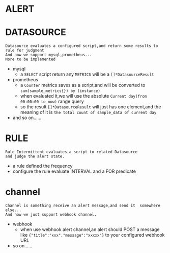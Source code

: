 # ALERT


# DATASOURCE
```
Datasource evaluates a configured script,and return some results to rule for judgment
And now we support mysql,prometheus...
More to be implemented
```

- mysql
    - a `SELECT` script return any `METRICS` will be a `[]*DatasourceResult`
- prometheus
    - a `Counter` metrics saves as a script,and will be converted to `sum(sample_metrics{}) by (instance)`
    - when evaluated it,we will use the absolute `Current day(from 00:00:00 to now)` range query
    - so the result `[]*DatasourceResult` will just has one element,and the meaning of it is `the total count of sample_data of current day`
- and so on......

# RULE
```
Rule Intermittent evaluates a script to related Datasource 
and judge the alert state.
```
- a rule defined the frequency  
- configure the rule evaluate INTERVAL and a FOR predicate




# channel

```
Channel is something receive an alert message,and send it  somewhere else...
And now we just support webhook channel.
``` 
- webhook
    - when use webhook alert channel,an alert should POST a message like  `{"title":"xxx","message":"xxxxx"}` to your configured webhook URL
- so on......